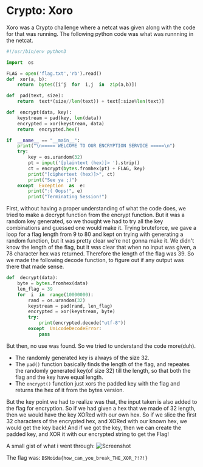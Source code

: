 # Crypto: Xoro

Xoro was a Crypto challenge where a netcat was given  along with the code for that was running. The following python code was what was runnning in the netcat. 
```py
#!/usr/bin/env python3

import  os

FLAG = open('flag.txt','rb').read()
def  xor(a, b):
	return  bytes([i^j  for  i,j  in  zip(a,b)])

def  pad(text, size):
	return  text*(size//len(text)) + text[:size%len(text)]

def  encrypt(data, key):
	keystream = pad(key, len(data))
	encrypted = xor(keystream, data)
	return  encrypted.hex()

if  __name__ == "__main__":
	print("\n===== WELCOME TO OUR ENCRYPTION SERVICE =====\n")
	try:
		key = os.urandom(32)
		pt = input('[plaintext (hex)]> ').strip()
		ct = encrypt(bytes.fromhex(pt) + FLAG, key)
		print("[ciphertext (hex)]>", ct)
		print("See ya ;)")
	except  Exception  as  e:
		print(":( Oops!", e)
		print("Terminating Session!")
```

First, without having a proper understanding of what the code does, we tried to make a decrypt function from the encrypt function. But it was a random key generated, so we thought we had to try all the key combinations and guessed one would make it.
Trying bruteforce, we gave a loop for a flag length from 9 to 80 and kept on trying with generating a random function, but it was pretty clear we're not gonna make it. We didn't know the length of the flag, but it was clear that when no input was given, a 78 character hex was returned. Therefore the length of the flag was 39. So we made the following decode function, to figure out if any output was there that made sense.
```py
def  decrypt(data):
	byte = bytes.fromhex(data)
	len_flag = 39
	for  i  in  range(10000000):
		rand = os.urandom(32)
		keystream = pad(rand, len_flag)
		encrypted = xor(keystream, byte)
		try:
			print(encrypted.decode("utf-8"))
		except  UnicodeDecodeError:
			pass
```
But then, no use was found. So we tried to understand the code more(duh). 
* The randomly generated key is always of the size 32. 
* The `pad()` function basically finds the length of the flag, and repeates the randomly generated key(of size 32) till the length, so that both the flag and the key have equal length.
* The `encrypt()` function just xors the padded key with the flag and returns the hex of it from the bytes version.

But the key point we had to realize was that, the input taken is also added to the flag for encryption. So if we had given a hex that we made of 32 length, then we would have the key XORed with our own hex. So if we slice the first 32 characters of the encrypted hex, and XORed with our known hex, we would get the key back!
And if we got the key, then we can create the padded key, and XOR it with our encrypted string to get the Flag!

A small gist of what i went through: 
![Screenshot](https://media.discordapp.net/attachments/856580866175139890/873627481360441384/Screenshot_2021-08-07_at_11.33.28_PM.png)

The flag was:
`BSNoida{how_can_you_break_THE_XOR_?!?!}`
